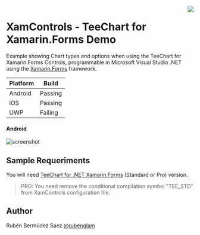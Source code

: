 <a href="https://www.steema.com/product/forms">
<img align="right" src="http://www.teechart.net/img/logos/teechart_forms.png">
</a>

XamControls - TeeChart for Xamarin.Forms Demo
================================
Example showing Chart types and options when using the TeeChart for Xamarin.Forms Controls, programmable in Microsoft Visual Studio .NET using the <a href="https://docs.microsoft.com/en-us/xamarin/xamarin-forms">Xamarin.Forms</a> framework.

|Platform|Build|
|--|--| 
| Android |Passing|
|iOS|Passing|
|UWP|Failing|

#### Android

![screenshot](https://github.com/Steema/teechart-xamarin-forms-samples/blob/master/XamControls/Screenshots/DROID_VIDEO_APP.gif)
<!--
#### iOS

![screenshot]()

#### UWP

![screenshot]()
-->

## Sample Requeriments

You will need [TeeChart for .NET  Xamarin.Forms](https://www.steema.com/downloads/forms) (Standard or Pro) version.

> PRO: You need remove the conditional compilation symbol "TEE_STD" from XamControls configuration file.

## Author

Rubén Bermúdez Sáez <a href="https://twitter.com/rubenglam">@rubenglam</a>
